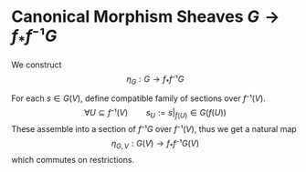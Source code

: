 # Canonical Morphism Sheaves $G → f_* f⁻¹ G$

We construct
$$ η_G : G → f_* f⁻¹ G $$

For each $s ∈ G(V)$, define compatible family of sections over $f⁻¹(V)$.
$$ ∀ U ⊆ f⁻¹(V) \qquad s_U := s|_{f(U)} ∈ G(f(U)) $$
These assemble into a section of $f⁻¹G$ over $f⁻¹(V)$, thus we get a natural map
$$ η_{G, V} : G(V) → f_* f⁻¹ G(V) $$
which commutes on restrictions.

